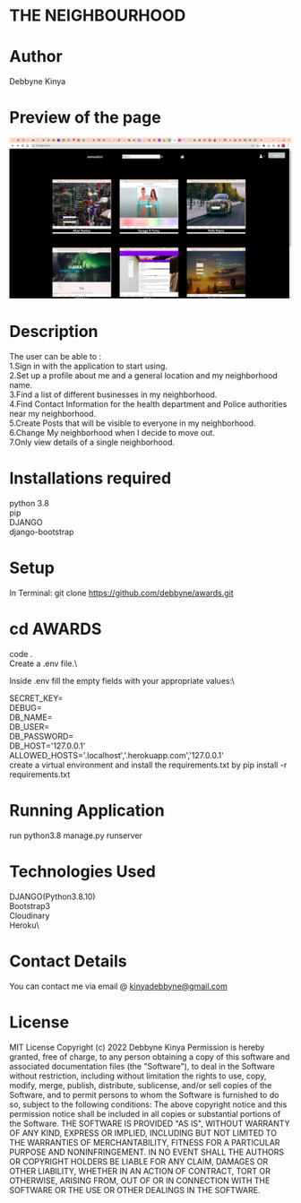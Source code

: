 # THE NEIGHBOURHOOD

# Author
Debbyne Kinya

# Preview of the page
![Landing page photo](https://github.com/debbyne/awards/blob/master/media/images/Screenshot%20from%202022-04-12%2014-19-45.png)
# Description
The user can be able to :\
1.Sign in with the application to start using.\
2.Set up a profile about me and a general location and my neighborhood name.\
3.Find a list of different businesses in my neighborhood.\
4.Find Contact Information for the health department and Police authorities near my neighborhood.\
5.Create Posts that will be visible to everyone in my neighborhood.\
6.Change My neighborhood when I decide to move out.\
7.Only view details of a single neighborhood.
# Installations required
python 3.8\
pip\
DJANGO\
django-bootstrap

# Setup
In Terminal:
git clone  https://github.com/debbyne/awards.git

  # cd AWARDS
 code .\
Create a .env file.\

Inside .env  fill the empty fields with your appropriate values:\

SECRET_KEY=\
DEBUG=\
DB_NAME=\
DB_USER=\
DB_PASSWORD=\
DB_HOST='127.0.0.1'\
ALLOWED_HOSTS='.localhost','.herokuapp.com','127.0.0.1'\
create a virtual environment and install the requirements.txt by pip install -r requirements.txt
# Running Application

run python3.8 manage.py runserver
# Technologies Used
DJANGO(Python3.8.10)\
Bootstrap3\
Cloudinary\
Heroku\

# Contact Details
You can contact me via email @ kinyadebbyne@gmail.com

# License
MIT License Copyright (c) 2022 Debbyne Kinya Permission is hereby granted, free of charge, to any person obtaining a copy of this software and associated documentation files (the "Software"), to deal in the Software without restriction, including without limitation the rights to use, copy, modify, merge, publish, distribute, sublicense, and/or sell copies of the Software, and to permit persons to whom the Software is furnished to do so, subject to the following conditions: The above copyright notice and this permission notice shall be included in all copies or substantial portions of the Software. THE SOFTWARE IS PROVIDED "AS IS", WITHOUT WARRANTY OF ANY KIND, EXPRESS OR IMPLIED, INCLUDING BUT NOT LIMITED TO THE WARRANTIES OF MERCHANTABILITY, FITNESS FOR A PARTICULAR PURPOSE AND NONINFRINGEMENT. IN NO EVENT SHALL THE AUTHORS OR COPYRIGHT HOLDERS BE LIABLE FOR ANY CLAIM, DAMAGES OR OTHER LIABILITY, WHETHER IN AN ACTION OF CONTRACT, TORT OR OTHERWISE, ARISING FROM, OUT OF OR IN CONNECTION WITH THE SOFTWARE OR THE USE OR OTHER DEALINGS IN THE SOFTWARE.